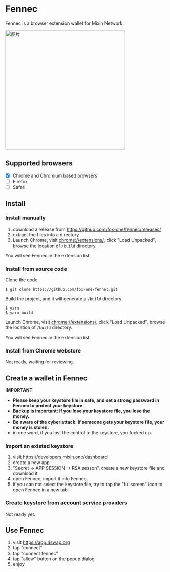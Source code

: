 # Fennec

Fennec is a browser extension wallet for Mixin Network.

<img width="374" alt="图片" src="https://user-images.githubusercontent.com/67439/114180680-7b160580-997b-11eb-9639-91eb0cf79611.png">


## Supported browsers

- [x] Chrome and Chromium based browsers
- [ ] Firefox
- [ ] Safari

## Install

### Install manually

1. download a release from https://github.com/fox-one/fennec/releases/
2. extract the files into a directory
3. Launch Chrome, visit [chrome://extensions/](chrome://extensions/), click "Load Unpacked", browse the location of `/build` directory.

You will see Fennec in the extension list.

### Install from source code

Clone the code

```
$ git clone https://github.com/fox-one/fennec.git
```

Build the project, and it will generate a `/build` directory.

```
$ yarn
$ yarn build
```

Launch Chrome, visit [chrome://extensions/](chrome://extensions/), click "Load Unpacked", browse the location of `/build` directory.

You will see Fennec in the extension list.

### Install from Chrome webstore

Not ready, waiting for reviewing.

## Create a wallet in Fennec

**IMPORTANT**

- **Please keep your keystore file in safe, and set a strong password in Fennec to protect your keystore.**
- **Backup is important: If you lose your keystore file, you lose the money.**
- **Be aware of the cyber attack: If someone gets your keystore file, your money is stolen.**
- in one word, if you lost the control to the keystore, you fucked up.

### Import an existed keystore

1. visit https://developers.mixin.one/dashboard
2. create a new app
3. "Secret -> APP SESSION -> RSA sesson", create a new keystore file and download it
4. open Fennec, import it into Fennec.
5. if you can not select the keystore file, try to tap the "fullscreen" icon to open Fennec in a new tab

### Create keystore from account service providers

Not ready yet.

## Use Fennec

1. visit https://app.4swap.org 
2. tap "connect"
3. tap "connect fennec"
4. tap "allow" button on the popup dialog
5. enjoy




